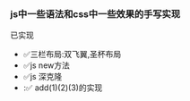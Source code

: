 ### js中一些语法和css中一些效果的手写实现

已实现
 + :white_check_mark:三栏布局:双飞翼,圣杯布局
 + :white_check_mark:js new方法
 + :white_check_mark:js 深克隆
 + ::white_check_mark: add(1)(2)(3)的实现


